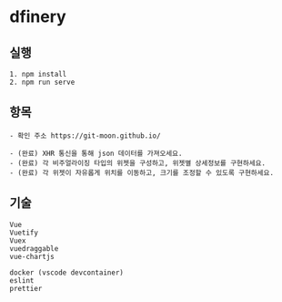 # dfinery

## 실행
```
1. npm install
2. npm run serve
```

## 항목
```
- 확인 주소 https://git-moon.github.io/

- (완료) XHR 통신을 통해 json 데이터를 가져오세요. 
- (완료) 각 비주얼라이징 타입의 위젯을 구성하고, 위젯별 상세정보를 구현하세요. 
- (완료) 각 위젯이 자유롭게 위치를 이동하고, 크기를 조정할 수 있도록 구현하세요.
```

## 기술
```
Vue
Vuetify
Vuex
vuedraggable
vue-chartjs

docker (vscode devcontainer)
eslint
prettier
```
